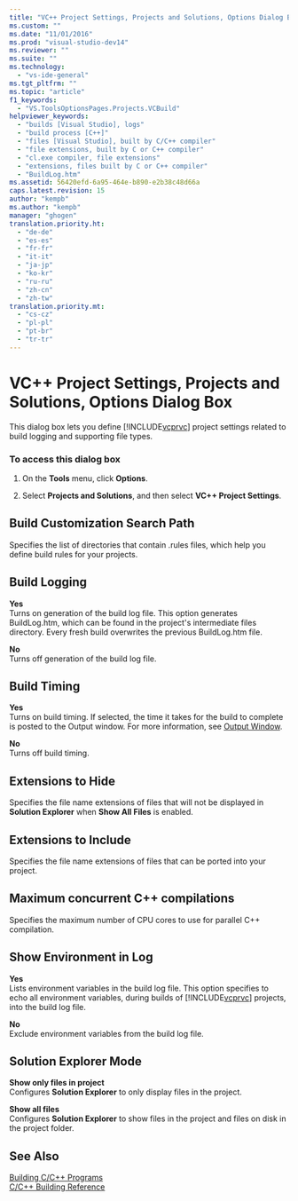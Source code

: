 ```yaml
---
title: "VC++ Project Settings, Projects and Solutions, Options Dialog Box | Microsoft Docs"
ms.custom: ""
ms.date: "11/01/2016"
ms.prod: "visual-studio-dev14"
ms.reviewer: ""
ms.suite: ""
ms.technology: 
  - "vs-ide-general"
ms.tgt_pltfrm: ""
ms.topic: "article"
f1_keywords: 
  - "VS.ToolsOptionsPages.Projects.VCBuild"
helpviewer_keywords: 
  - "builds [Visual Studio], logs"
  - "build process [C++]"
  - "files [Visual Studio], built by C/C++ compiler"
  - "file extensions, built by C or C++ compiler"
  - "cl.exe compiler, file extensions"
  - "extensions, files built by C or C++ compiler"
  - "BuildLog.htm"
ms.assetid: 56420efd-6a95-464e-b890-e2b38c48d66a
caps.latest.revision: 15
author: "kempb"
ms.author: "kempb"
manager: "ghogen"
translation.priority.ht: 
  - "de-de"
  - "es-es"
  - "fr-fr"
  - "it-it"
  - "ja-jp"
  - "ko-kr"
  - "ru-ru"
  - "zh-cn"
  - "zh-tw"
translation.priority.mt: 
  - "cs-cz"
  - "pl-pl"
  - "pt-br"
  - "tr-tr"
---
```

# VC++ Project Settings, Projects and Solutions, Options Dialog Box
This dialog box lets you define [!INCLUDE[vcprvc](../../code-quality/includes/vcprvc_md.md)] project settings related to build logging and supporting file types.  
  
### To access this dialog box  
  
1.  On the **Tools** menu, click **Options**.  
  
2.  Select **Projects and Solutions**, and then select **VC++ Project Settings**.  
  
## Build Customization Search Path  
 Specifies the list of directories that contain .rules files, which help you define build rules for your projects.  
  
## Build Logging  
 **Yes**  
 Turns on generation of the build log file. This option generates BuildLog.htm, which can be found in the project's intermediate files directory. Every fresh build overwrites the previous BuildLog.htm file.  
  
 **No**  
 Turns off generation of the build log file.  
  
## Build Timing  
 **Yes**  
 Turns on build timing. If selected, the time it takes for the build to complete is posted to the Output window. For more information, see [Output Window](../../ide/reference/output-window.md).  
  
 **No**  
 Turns off build timing.  
  
## Extensions to Hide  
 Specifies the file name extensions of files that will not be displayed in **Solution Explorer** when **Show All Files** is enabled.  
  
## Extensions to Include  
 Specifies the file name extensions of files that can be ported into your project.  
  
## Maximum concurrent C++ compilations  
 Specifies the maximum number of CPU cores to use for parallel C++ compilation.  
  
## Show Environment in Log  
 **Yes**  
 Lists environment variables in the build log file. This option specifies to echo all environment variables, during builds of [!INCLUDE[vcprvc](../../code-quality/includes/vcprvc_md.md)] projects, into the build log file.  
  
 **No**  
 Exclude environment variables from the build log file.  
  
## Solution Explorer Mode  
 **Show only files in project**  
 Configures **Solution Explorer** to only display files in the project.  
  
 **Show all files**  
 Configures **Solution Explorer** to show files in the project and files on disk in the project folder.  
  
## See Also  
 [Building C/C++ Programs](/visual-cpp/build/building-c-cpp-programs)   
 [C/C++ Building Reference](/visual-cpp/build/reference/c-cpp-building-reference)